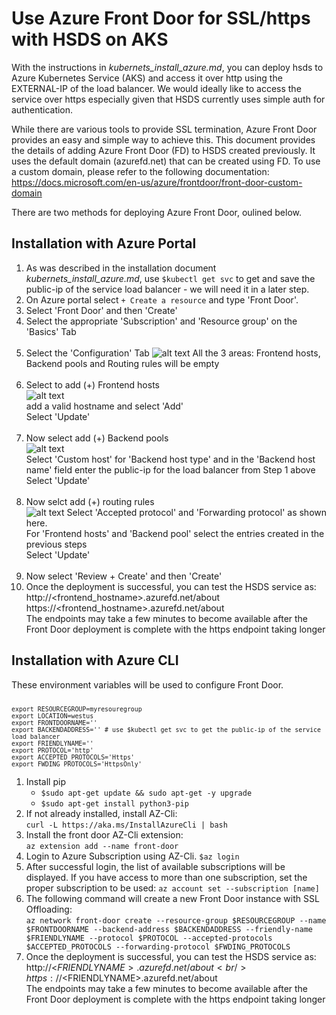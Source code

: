 <h1>Use Azure Front Door for SSL/https with HSDS on AKS</h1>


With the instructions in *kubernets_install_azure.md*, you can deploy hsds to Azure Kubernetes Service (AKS) and access it over http using the EXTERNAL-IP of the load balancer. We would ideally like to access the service over https especially given that HSDS currently uses simple auth for authentication.

While there are various tools to provide SSL termination, Azure Front Door provides an easy and simple way to achieve this. This document provides the details of adding Azure Front Door (FD) to HSDS created previously. It uses the default domain (azurefd.net) that can be created using FD. To use a custom domain, please refer to the following documentation:
https://docs.microsoft.com/en-us/azure/frontdoor/front-door-custom-domain

There are two methods for deploying Azure Front Door, oulined below.

<h2>Installation with Azure Portal</h2>

1. As was described in the installation document *kubernets_install_azure.md*, use `$kubectl get svc` to get and save the public-ip of the service load balancer - we will need it in a later step.
2. On Azure portal select `+ Create a resource` and type 'Front Door'.
3. Select 'Front Door' and then 'Create'
4. Select the appropriate 'Subscription' and 'Resource group' on the 'Basics' Tab<br> </br>
5. Select the 'Configuration' Tab
   ![alt text](./img/front_door1.jpg "Front Door")
   All the 3 areas: Frontend hosts, Backend pools and Routing rules will be empty<br> </br>
6. Select to add (+) Frontend hosts
    <br>![alt text](./img/front_door2.jpg "Frontend hosts")
    <br>add a valid hostname and select 'Add'<br>Select 'Update' </br><br>
7. Now select add (+) Backend pools
   <br>![alt text](./img/front_door3.jpg "Backend pools")
   <br>Select 'Custom host' for 'Backend host type' and in the 'Backend host name' field enter the public-ip for the load balancer from Step 1 above <br>Select 'Update'<br></br>
8. Now selct add (+) routing rules
   <br>![alt text](./img/front_door4.jpg "Routing rules")
   Select 'Accepted protocol' and 'Forwarding protocol' as shown here.
   <br>For 'Frontend hosts' and 'Backend pool' select the entries created in the previous steps</br>Select 'Update'<br></br>
9. Now select 'Review + Create' and then 'Create'
10. Once the deployment is successful, you can test the HSDS service as:
    <br>http://<frontend_hostname>.azurefd.net/about
    <br>https://<frontend_hostname>.azurefd.net/about
    <br>The endpoints may take a few minutes to become available after the Front Door deployment is complete with the https endpoint taking longer


<h2>Installation with Azure CLI</h2>

These environment variables will be used to configure Front Door.
<pre><code><small>
export RESOURCEGROUP=myresouregroup
export LOCATION=westus
export FRONTDOORNAME=''
export BACKENDADDRESS='' # use $kubectl get svc to get the public-ip of the service load balancer
export FRIENDLYNAME=''
export PROTOCOL='http'
export ACCEPTED_PROTOCOLS='Https'
export FWDING_PROTOCOLS='HttpsOnly'
</small></code></pre>

1.   Install pip
        - `$sudo apt-get update && sudo apt-get -y upgrade`
        - `$sudo apt-get install python3-pip`
2.  If not already installed, install AZ-Cli:<br/> `curl -L https://aka.ms/InstallAzureCli | bash`
3.  Install the front door AZ-Cli extension: <br/> `az extension add --name front-door`
4. Login to Azure Subscription using AZ-Cli. `$az login`
5. After successful login, the list of available subscriptions will be displayed. If you have access to more than one subscription, set the proper subscription to be used: `az account set --subscription [name]`
6. The following command will create a new Front Door instance with SSL Offloading:<br/> `az network front-door create --resource-group $RESOURCEGROUP --name $FRONTDOORNAME --backend-address $BACKENDADDRESS --friendly-name $FRIENDLYNAME --protocol $PROTOCOL --accepted-protocols $ACCEPTED_PROTOCOLS --forwarding-protocol $FWDING_PROTOCOLS`
7. Once the deployment is successful, you can test the HSDS service as:
    <br/>http://<$FRIENDLYNAME>.azurefd.net/about
    <br/>https://<$FRIENDLYNAME>.azurefd.net/about
    <br/>The endpoints may take a few minutes to become available after the Front Door deployment is complete with the https endpoint taking longer
